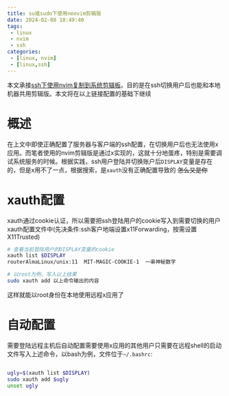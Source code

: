 ```yaml
---
title: su或sudo下使用neovim剪辑版
date: 2024-02-08 18:49:40
tags:
 - linux
 - nvim
 - ssh
categories:
 - [linux, nvim]
 - [linux,ssh]
---
```

本文承接[ssh下使用nvim复制到系统剪辑板](https://7cmb.com/ssh%E4%B8%8B%E4%BD%BF%E7%94%A8nvim%E5%A4%8D%E5%88%B6%E5%88%B0%E7%B3%BB%E7%BB%9F%E5%89%AA%E8%BE%91%E6%9D%BF/)。目的是在ssh切换用户后也能和本地机器共用剪辑版。本文将在以上链接配置的基础下继续

# 概述
在上文中即使正确配置了服务器与客户端的ssh配置，在切换用户后也无法使用x应用。而笔者使用的nvim剪辑版是通过x实现的，这就十分地蛋疼，特别是需要调试系统服务的时候。根据实践，ssh用户登陆并切换账户后`DISPLAY`变量是存在的，但是x用不了一点，根据搜索，是`xauth`没有正确配置导致的 	 <del>怎么又是你</del> 

# xauth配置
xauth通过cookie认证，所以需要把ssh登陆用户的cookie写入到需要切换的用户xauth配置文件中(先决条件:ssh客户地端设置x11Forwarding，按需设置X11Trusted)
```bash
# 查看当前登陆用户的DISPLAY变量的cookie
xauth list $DISPLAY
routerAlmaLinux/unix:11  MIT-MAGIC-COOKIE-1  一串神秘数字

# 以root为例，写入以上结果
sudo xauth add 以上命令输出的内容

```

这样就能以root身份在本地使用远程x应用了

# 自动配置
需要登陆远程主机后自动配置需要使用x应用的其他用户只需要在远程shell的启动文件写入上述命令，以bash为例，文件位于`~/.bashrc`:

```bash

ugly=$(xauth list $DISPLAY)
sudo xauth add $ugly
unset ugly

```
